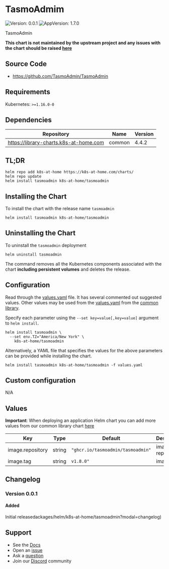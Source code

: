 # TasmoAdmim

![Version: 0.0.1](https://img.shields.io/badge/Version-0.6.0-informational?style=flat-square) ![AppVersion: 1.7.0](https://img.shields.io/badge/AppVersion-3.13.6-informational?style=flat-square)

TasmoAdmin

**This chart is not maintained by the upstream project and any issues with the chart should be raised [here](https://github.com/k8s-at-home/charts/issues/new/choose)**

## Source Code

* <https://github.com/TasmoAdmin/TasmoAdmin>

## Requirements

Kubernetes: `>=1.16.0-0`

## Dependencies

| Repository | Name | Version |
|------------|------|---------|
| https://library-charts.k8s-at-home.com | common | 4.4.2 |

## TL;DR

```console
helm repo add k8s-at-home https://k8s-at-home.com/charts/
helm repo update
helm install tasmoadmin k8s-at-home/tasmoadmin
```

## Installing the Chart

To install the chart with the release name `tasmoadmin`

```console
helm install tasmoadmin k8s-at-home/tasmoadmin
```

## Uninstalling the Chart

To uninstall the `tasmoadmin` deployment

```console
helm uninstall tasmoadmin
```

The command removes all the Kubernetes components associated with the chart **including persistent volumes** and deletes the release.

## Configuration

Read through the [values.yaml](./values.yaml) file. It has several commented out suggested values.
Other values may be used from the [values.yaml](https://github.com/k8s-at-home/library-charts/tree/main/charts/stable/common/values.yaml) from the [common library](https://github.com/k8s-at-home/library-charts/tree/main/charts/stable/common).

Specify each parameter using the `--set key=value[,key=value]` argument to `helm install`.

```console
helm install tasmoadmin \
  --set env.TZ="America/New York" \
    k8s-at-home/tasmoadmin
```

Alternatively, a YAML file that specifies the values for the above parameters can be provided while installing the chart.

```console
helm install tasmoadmin k8s-at-home/tasmoadmin -f values.yaml
```

## Custom configuration

N/A

## Values

**Important**: When deploying an application Helm chart you can add more values from our common library chart [here](https://github.com/k8s-at-home/library-charts/tree/main/charts/stable/common)

| Key | Type | Default | Description |
|-----|------|---------|-------------|
| image.repository | string | `"ghcr.io/tasmoadmin/tasmoadmin"` | image repository |
| image.tag | string | `v1.8.0"` | image tag |


## Changelog

### Version 0.0.1

#### Added

Initial releasedackages/helm/k8s-at-home/tasmoadmin?modal=changelog)

## Support

- See the [Docs](https://docs.k8s-at-home.com/our-helm-charts/getting-started/)
- Open an [issue](https://github.com/k8s-at-home/charts/issues/new/choose)
- Ask a [question](https://github.com/k8s-at-home/organization/discussions)
- Join our [Discord](https://discord.gg/sTMX7Vh) community
